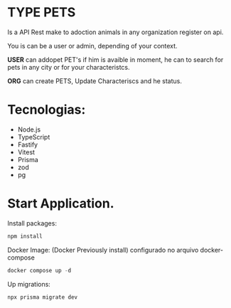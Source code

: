 # TYPE PETS

Is a API Rest make to adoction animals in any organization register on api.

You is can be a user or admin, depending of your context.

**USER** can addopet PET's if him is avaible in moment, he can to search for pets in any city or for your characteristcs.

**ORG** can create PETS, Update Characteriscs and he status.

# Tecnologias:

- Node.js
- TypeScript
- Fastify
- Vitest
- Prisma
- zod
- pg

# Start Application.

Install packages:
```cmd
npm install
```

Docker Image: (Docker Previously install) configurado no arquivo docker-compose

```javascript
docker compose up -d
```
Up migrations:

```cmd
npx prisma migrate dev
```



